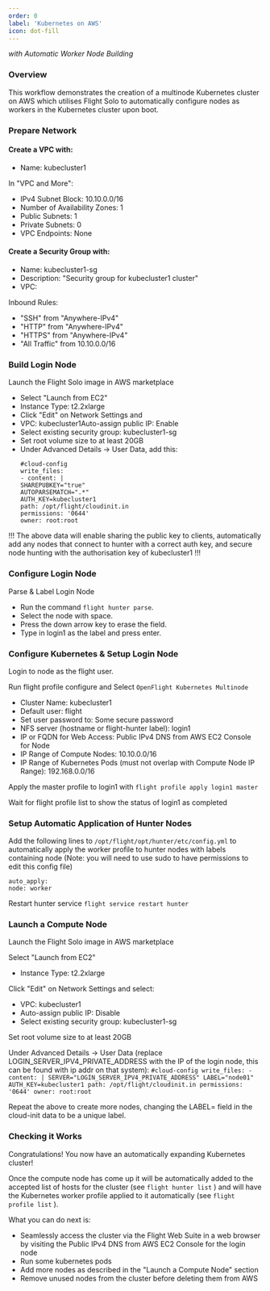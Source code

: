 ```yaml
---
order: 0
label: 'Kubernetes on AWS' 
icon: dot-fill
---
```



*with Automatic Worker Node Building*


### Overview
This workflow demonstrates the creation of a multinode Kubernetes cluster on AWS which utilises Flight Solo to automatically configure nodes as workers in the Kubernetes cluster upon boot.

### Prepare Network

#### Create a VPC with:
- Name: kubecluster1

In "VPC and More":

- IPv4 Subnet Block: 10.10.0.0/16
- Number of Availability Zones: 1
- Public Subnets: 1
- Private Subnets: 0
- VPC Endpoints: None


#### Create a Security Group with:
- Name: kubecluster1-sg
- Description: "Security group for kubecluster1 cluster"
- VPC: <the kubecluster1 VPC just created>

Inbound Rules:

- "SSH" from "Anywhere-IPv4"
- "HTTP" from "Anywhere-IPv4"
- "HTTPS" from "Anywhere-IPv4"
- "All Traffic" from 10.10.0.0/16


### Build Login Node

Launch the Flight Solo image in AWS marketplace
- Select "Launch from EC2"
- Instance Type: t2.2xlarge
- Click "Edit" on Network Settings and
- VPC: kubecluster1Auto-assign public IP: Enable
- Select existing security group: kubecluster1-sg
- Set root volume size to at least 20GB
- Under Advanced Details -> User Data, add this:
    ```
    #cloud-config
    write_files:
    - content: |
    SHAREPUBKEY="true"
    AUTOPARSEMATCH=".*"
    AUTH_KEY=kubecluster1
    path: /opt/flight/cloudinit.in
    permissions: '0644'
    owner: root:root
    ```
!!!
The above data will enable sharing the public key to clients, automatically add any nodes that
connect to hunter with a correct auth key, and secure node hunting with the authorisation key of kubecluster1
!!!

### Configure Login Node

Parse & Label Login Node
- Run the command `flight hunter parse`.
- Select the node with space.
- Press the down arrow key to erase the field.
- Type in login1 as the label and press enter.

### Configure Kubernetes & Setup Login Node

Login to node as the flight user.

Run flight profile configure and Select `OpenFlight Kubernetes Multinode`

- Cluster Name: kubecluster1
- Default user: flight
- Set user password to: Some secure password
- NFS server (hostname or flight-hunter label): login1
- IP or FQDN for Web Access: Public IPv4 DNS from AWS EC2 Console for Node
- IP Range of Compute Nodes: 10.10.0.0/16
- IP Range of Kubernetes Pods (must not overlap with Compute Node IP Range): 192.168.0.0/16


Apply the master profile to login1 with `flight profile apply login1 master`

Wait for flight profile list to show the status of login1 as completed

### Setup Automatic Application of Hunter Nodes
Add the following lines to `/opt/flight/opt/hunter/etc/config.yml` to automatically apply the
worker profile to hunter nodes with labels containing node (Note: you will need to use sudo to
have permissions to edit this config file)
```
auto_apply:
node: worker
```
Restart hunter service
`flight service restart hunter`

### Launch a Compute Node

Launch the Flight Solo image in AWS marketplace

Select "Launch from EC2"
- Instance Type: t2.2xlarge

Click "Edit" on Network Settings and select:
- VPC: kubecluster1
- Auto-assign public IP: Disable
- Select existing security group: kubecluster1-sg

Set root volume size to at least 20GB

Under Advanced Details -> User Data (replace LOGIN_SERVER_IPV4_PRIVATE_ADDRESS with
the IP of the login node, this can be found with ip addr on that system):
    ```
    #cloud-config
    write_files:
    - content: |
    SERVER="LOGIN_SERVER_IPV4_PRIVATE_ADDRESS"
    LABEL="node01"
    AUTH_KEY=kubecluster1
    path: /opt/flight/cloudinit.in
    permissions: '0644'
    owner: root:root
    ```

Repeat the above to create more nodes, changing the LABEL= field in the cloud-init data to be a
unique label.

### Checking it Works
Congratulations! You now have an automatically expanding Kubernetes cluster!

Once the compute node has come up it will be automatically added to the accepted list of hosts for
the cluster (see `flight hunter list` ) and will have the Kubernetes worker profile applied to it
automatically (see `flight profile list` ).

What you can do next is:
- Seamlessly access the cluster via the Flight Web Suite in a web browser by visiting the Public IPv4
DNS from AWS EC2 Console for the login node
- Run some kubernetes pods
- Add more nodes as described in the "Launch a Compute Node" section
- Remove unused nodes from the cluster before deleting them from AWS